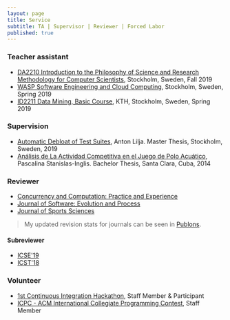 ```yaml
---
layout: page
title: Service
subtitle: TA | Supervisor | Reviewer | Forced Labor 
published: true
---
```


### Teacher assistant
-  [DA2210 Introduction to the Philosophy of Science and Research Methodology for Computer Scientists](https://www.kth.se/social/course/DA2210), Stockholm, Sweden, Fall 2019
- [WASP Software Engineering and Cloud Computing](https://wasp-sweden.org/graduate-school/courses/software-engineering-and-cloud-computing), Stockholm, Sweden, Spring 2019
- [ID2211 Data Mining, Basic Course](https://www.kth.se/student/kurser/kurs/ID2211?l=en), KTH, Stockholm, Sweden, Spring 2019

### Supervision

- [Automatic Debloat of Test Suites](#), Anton Lilja. Master Thesis, Stockholm, Sweden, 2019
- [Análisis de La Actividad Competitiva en el Juego de Polo Acuático](http://dspace.uclv.edu.cu/bitstream/handle/123456789/6788/Tesis%20Pascalina%20Stanislas%20Final.pdf?sequence=1&isAllowed=y), Pascalina Stanislas-Inglis. Bachelor Thesis, Santa Clara, Cuba, 2014

### Reviewer

- [Concurrency and Computation: Practice and Experience](https://onlinelibrary.wiley.com/journal/15320634)
- [Journal of Software: Evolution and Process](https://onlinelibrary.wiley.com/journal/20477481)
- [Journal of Sports Sciences](https://www.tandfonline.com/toc/rjsp20/current)

> My updated revision stats for journals can be seen in [Publons](https://publons.com/researcher/1355482/cesar-soto-valero/peer-review/).

#### Subreviewer

- [ICSE'19](https://conf.researchr.org/home/icse-2019)
- [ICST'18](https://www.es.mdh.se/icst2018)

### Volunteer 

-  [1st Continuous Integration Hackathon](https://kth.github.io/ci-hackathon), Staff Member & Participant
-  [ICPC - ACM International Collegiate Programming Contest](https://coj-forum.uci.cu/viewforum.php?f=97), Staff Member


